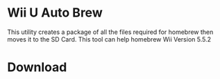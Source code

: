 # Wii U Auto Brew
This utility creates a package of all the files required for homebrew then moves it to the SD Card.
This tool can help homebrew Wii Version 5.5.2

# Download
